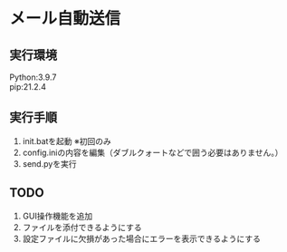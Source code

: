 # メール自動送信

## 実行環境
Python:3.9.7  
pip:21.2.4  

## 実行手順
1. init.batを起動 ※初回のみ
1. config.iniの内容を編集（ダブルクォートなどで囲う必要はありません。）
1. send.pyを実行

## TODO
1. GUI操作機能を追加
1. ファイルを添付できるようにする
1. 設定ファイルに欠損があった場合にエラーを表示できるようにする